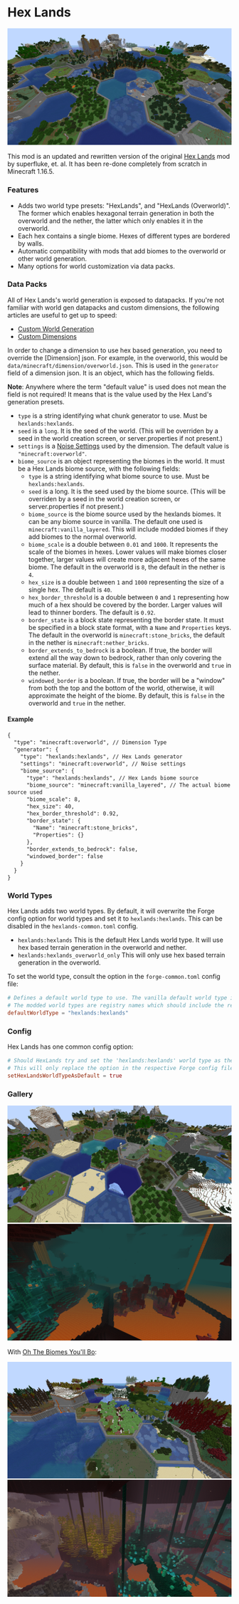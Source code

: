 # Hex Lands

![Hex Lands Overworld](./img/hex_overworld.png)

This mod is an updated and rewritten version of the original [Hex Lands](https://www.curseforge.com/minecraft/mc-mods/hex-lands) mod by superfluke, et. al. It has been re-done completely from scratch in Minecraft 1.16.5.

### Features

- Adds two world type presets: "HexLands", and "HexLands (Overworld)". The former which enables hexagonal terrain generation in both the overworld and the nether, the latter which only enables it in the overworld.
- Each hex contains a single biome. Hexes of different types are bordered by walls.
- Automatic compatibility with mods that add biomes to the overworld or other world generation.
- Many options for world customization via data packs.

### Data Packs

All of Hex Lands's world generation is exposed to datapacks. If you're not familiar with world gen datapacks and custom dimensions, the following articles are useful to get up to speed:

- [Custom World Generation](https://minecraft.fandom.com/wiki/Custom_world_generation)
- [Custom Dimensions](https://minecraft.fandom.com/wiki/Custom_dimension)

In order to change a dimension to use hex based generation, you need to override the [Dimension] json. For example, in the overworld, this would be `data/minecraft/dimension/overworld.json`. This is used in the `generator` field of a dimension json. It is an object, which has the following fields.

**Note**: Anywhere where the term "default value" is used does not mean the field is not required! It means that is the value used by the Hex Land's generation presets.

- `type` is a string identifying what chunk generator to use. Must be `hexlands:hexlands`.
- `seed` is a `long`. It is the seed of the world. (This will be overriden by a seed in the world creation screen, or server.properties if not present.)
- `settings` is a [Noise Settings](https://minecraft.fandom.com/wiki/Custom_world_generation#Noise_settings) used by the dimension. The default value is `"minecraft:overworld"`.
- `biome_source` is an object representing the biomes in the world. It must be a Hex Lands biome source, with the following fields:
    - `type` is a string identifying what biome source to use. Must be `hexlands:hexlands`.
    - `seed` is a long. It is the seed used by the biome source. (This will be overriden by a seed in the world creation screen, or server.properties if not present.)
    - `biome_source` is the biome source used by the hexlands biomes. It can be any biome source in vanilla. The default one used is `minecraft:vanilla_layered`. This will include modded biomes if they add biomes to the normal overworld.
    - `biome_scale` is a double between `0.01` and `1000`. It represents the scale of the biomes in hexes. Lower values will make biomes closer together, larger values will create more adjacent hexes of the same biome. The default in the overworld is `8`, the default in the nether is `4`.
    - `hex_size` is a double between `1` and `1000` representing the size of a single hex. The default is `40`.
    - `hex_border_threshold` is a double between `0` and `1` representing how much of a hex should be covered by the border. Larger values will lead to thinner borders. The default is `0.92`.
    - `border_state` is a block state representing the border state. It must be specified in a block state format, with a `Name` and `Properties` keys. The default in the overworld is `minecraft:stone_bricks`, the default in the nether is `minecraft:nether_bricks`.
    - `border_extends_to_bedrock` is a boolean. If true, the border will extend all the way down to bedrock, rather than only covering the surface material. By default, this is `false` in the overworld and `true` in the nether.
    - `windowed_border` is a boolean. If true, the border will be a "window" from both the top and the bottom of the world, otherwise, it will approximate the height of the biome. By default, this is `false` in the overworld and `true` in the nether.

#### Example

```json5
{
  "type": "minecraft:overworld", // Dimension Type
  "generator": {
    "type": "hexlands:hexlands", // Hex Lands generator
    "settings": "minecraft:overworld", // Noise settings
    "biome_source": {
      "type": "hexlands:hexlands", // Hex Lands biome source
      "biome_source": "minecraft:vanilla_layered", // The actual biome source used
      "biome_scale": 8,
      "hex_size": 40,
      "hex_border_threshold": 0.92,
      "border_state": {
        "Name": "minecraft:stone_bricks",
        "Properties": {}
      },
      "border_extends_to_bedrock": false,
      "windowed_border": false
    }
  }
}
```

### World Types

Hex Lands adds two world types. By default, it will overwrite the Forge config option for world types and set it to `hexlands:hexlands`. This can be disabled in the `hexlands-common.toml` config.

- `hexlands:hexlands` This is the default Hex Lands world type. It will use hex based terrain generation in the overworld and nether.
- `hexlands:hexlands_overworld_only` This will only use hex based terrain generation in the overworld.

To set the world type, consult the option in the `forge-common.toml` config file:

```toml
# Defines a default world type to use. The vanilla default world type is represented by 'default'.
# The modded world types are registry names which should include the registry namespace, such as 'examplemod:example_world_type'.
defaultWorldType = "hexlands:hexlands"
```

### Config

Hex Lands has one common config option:

```toml
# Should HexLands try and set the 'hexlands:hexlands' world type as the default world type?
# This will only replace the option in the respective Forge config file, *only* if it is set to 'default'
setHexLandsWorldTypeAsDefault = true
```

### Gallery

![More Overworld Hexes](./img/hex_overworld_2.png)
![Nether Hexes](./img/hex_nether.png)

With [Oh The Biomes You'll Bo](https://www.curseforge.com/minecraft/mc-mods/oh-the-biomes-youll-go):

![BYG Overworld Hexes](./img/hex_overworld_byg.png)
![BYG Nether Hexes](./img/hex_nether_byg.png)



